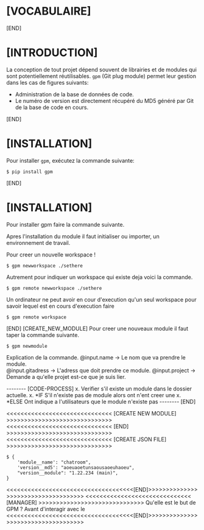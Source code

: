 # [VOCABULAIRE]

[END]

# [INTRODUCTION]

La conception de tout projet dépend souvent de librairies et de modules qui sont potentiellement réutilisables. 
`gpm` (Git plug module) permet leur gestion dans les cas de figures suivants:

- Administration de la base de données de code.
- Le numéro de version est directement récupéré du MD5 généré par Git de la base de code en cours.

[END]

# [INSTALLATION]

Pour installer `gpm`, exécutez la commande suivante:
    
    $ pip install gpm

[END]
# [INSTALLATION]

Pour installer gpm faire la commande suivante.

Apres l'installation du module il faut initialiser ou importer, un environnement de travail.

Pour creer un nouvelle workspace !

    $ gpm newworkspace ./sethere

Autrement pour indiquer un workspace qui existe deja voici la commande.

    $ gpm remote newworkspace ./sethere 

Un ordinateur ne peut avoir en cour d'execution qu'un seul workspace pour savoir lequel est en cours d'execution faire 

    $ gpm remote workspace

[END]
[CREATE_NEW_MODULE] 
Pour creer une nouveaux module il faut taper la commande suivante.

    $ gpm newmodule

Explication de la commande.
        @input.name -> Le nom que va prendre le module.   
        @input.gitadress -> L'adress que doit prendre ce module.
        @input.project -> Demande a qu'elle projet est-ce que je suis lier.

-------- [CODE-PROCESS]
x. Verifier s'il existe un module dans le dossier actuelle.
    x. *IF S'il n'existe pas de module alors ont n'ent creer une 
    x. *ELSE Ont indique a l'utilisateurs que le module n'existe pas 
-------- [END]

<<<<<<<<<<<<<<<<<<<<<<<<<<<<<< [CREATE NEW MODULE] >>>>>>>>>>>>>>>>>>>>>>>>>>>>>>
<<<<<<<<<<<<<<<<<<<<<<<<<<<<<< [END] >>>>>>>>>>>>>>>>>>>>>>>>>>>>>>
<<<<<<<<<<<<<<<<<<<<<<<<<<<<<< [CREATE JSON FILE] >>>>>>>>>>>>>>>>>>>>>>>>>>>>>>

    $ {
        'module__name': "chatroom",
        'version__md5': "aoeuaoetunsaousaoeuhaoeu",
        "version__module": "1.22.234 (main)",
    }

<<<<<<<<<<<<<<<<<<<<<<<<<<<<<<<<<<<<[END]>>>>>>>>>>>>>>>>>>>>>>>>>>>>>>>>>>>>
<<<<<<<<<<<<<<<<<<<<<<<<<<<<<< [MANAGER] >>>>>>>>>>>>>>>>>>>>>>>>>>>>>>
Qu'elle est le but de GPM ? 
Avant d'interagir avec le 
<<<<<<<<<<<<<<<<<<<<<<<<<<<<<<<<<<<<[END]>>>>>>>>>>>>>>>>>>>>>>>>>>>>>>>>>>>>